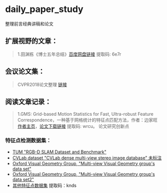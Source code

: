# daily_paper_study
整理前言经典讲稿和论文


扩展视野的文章：  
--------------
> 1.田渊栋《博士五年总结》[百度网盘链接](https://pan.baidu.com/s/1yVVFSIy_JTFPhcle8tAU4A) 提取码: 6e7r 

会议论文集：
----------
> CVPR2018论文整理  [链接]()


阅读文章记录：
------------
> 1.GMS: Grid-based Motion Statistics for Fast, Ultra-robust Feature Correspondence，一种基于网格统计的特征点匹配方法，作者：边家旺 [作者主页](http://jwbian.net)，[论文下载链接](https://pan.baidu.com/s/1AEWBmjP92jnWSc5IYVKZyA)  提取码: wrcu。      论文研究创新点

### 特征点检测数据集：
* [TUM "RGB-D SLAM Dataset and Benchmark"](https://vision.in.tum.de/data/datasets/rgbd-dataset)
* [CVLab dataset "CVLab dense multi-view stereo image database" 未标注](https://cvlab.epfl.ch/data/data-strechamvs/)
* [Oxford Visual Geometry Group, "Multi-view Visual Geometry group's data set"](http://www.robots.ox.ac.uk/~vgg/data1.html)
* [Oxford Visual Geometry Group, "Multi-view Visual Geometry group's data set2"](http://www.robots.ox.ac.uk/~vgg/data2.html)
* [其他特征点数据集](https://pan.baidu.com/s/1HZyLfcJ_lMGUtrwbrvT7dg) 提取码：knds
